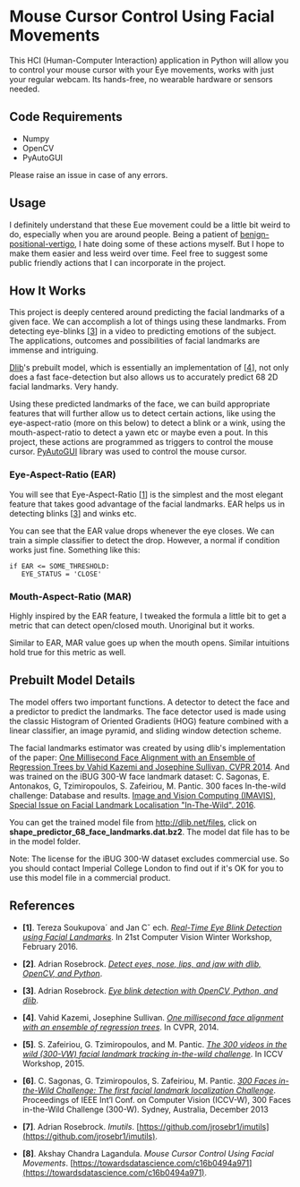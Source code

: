  # Mouse Cursor Control Using Facial Movements

This HCI (Human-Computer Interaction) application in Python will allow you to control your mouse cursor with your Eye movements, works with just your regular webcam. Its hands-free, no wearable hardware or sensors needed.


## Code Requirements
* Numpy 
* OpenCV 
* PyAutoGUI 


Please raise an issue in case of any errors. 

## Usage
 
I definitely understand that these Eue movement could be a little bit weird to do, especially when you are around people. Being a patient of [benign-positional-vertigo](https://www.healthline.com/health/benign-positional-vertigo), I hate doing some of these actions myself. But I hope to make them easier and less weird over time. Feel free to suggest some public friendly actions that I can incorporate in the project. 



## How It Works
This project is deeply centered around predicting the facial landmarks of a given face. We can accomplish a lot of things using these landmarks. From detecting eye-blinks [[3](#references)] in a video to predicting emotions of the subject. The applications, outcomes and possibilities of facial landmarks are immense and intriguing.

[Dlib](dlib.net/)'s prebuilt model, which is essentially an implementation of [[4](#references)], not only does a fast face-detection but also allows us to accurately predict 68 2D facial landmarks. Very handy.  


Using these predicted landmarks of the face, we can build appropriate features that will further allow us to detect certain actions, like using the eye-aspect-ratio (more on this below) to detect a blink or a wink, using the mouth-aspect-ratio to detect a yawn etc or maybe even a pout. In this project, these actions are programmed as triggers to control the mouse cursor. [PyAutoGUI](http://pyautogui.readthedocs.io) library was used to control the mouse cursor. 

### Eye-Aspect-Ratio (EAR)
You will see that Eye-Aspect-Ratio [[1](#references)] is the simplest and the most elegant feature that takes good advantage of the facial landmarks. EAR helps us in detecting blinks [[3](#references)] and winks etc.  


You can see that the EAR value drops whenever the eye closes. We can train a simple classifier to detect the drop. However, a normal if condition works just fine. Something like this:

    if EAR <= SOME_THRESHOLD:
       EYE_STATUS = 'CLOSE'
    
### Mouth-Aspect-Ratio (MAR)
Highly inspired by the EAR feature, I tweaked the formula a little bit to get a metric that can detect open/closed mouth. Unoriginal but it works.  



Similar to EAR, MAR value goes up when the mouth opens. Similar intuitions hold true for this metric as well. 

## Prebuilt Model Details

The model offers two important functions. A detector to detect the face and a predictor to predict the landmarks. The face detector used is made using the classic Histogram of Oriented Gradients (HOG) feature combined with a linear classifier, an image pyramid, and sliding window detection scheme. 

The facial landmarks estimator was created by using dlib's implementation of the paper:
[One Millisecond Face Alignment with an Ensemble of Regression Trees by
      Vahid Kazemi and Josephine Sullivan, CVPR 2014](https://www.semanticscholar.org/paper/One-millisecond-face-alignment-with-an-ensemble-of-Kazemi-Sullivan/1824b1ccace464ba275ccc86619feaa89018c0ad). 
And was trained on the iBUG 300-W face landmark dataset: C. Sagonas, E. Antonakos, G, Tzimiropoulos, S. Zafeiriou, M. Pantic. 300 faces In-the-wild challenge: Database and results. [Image and Vision Computing (IMAVIS), Special Issue on Facial Landmark Localisation "In-The-Wild". 2016](https://ibug.doc.ic.ac.uk/resources/facial-point-annotations/).


You can get the trained model file from http://dlib.net/files, click on **shape\_predictor\_68\_face\_landmarks.dat.bz2**. The model dat file has to be in the model folder.

Note: The license for the iBUG 300-W dataset excludes commercial use. So you should contact Imperial College London to find out if it's OK for you to use this model file in a commercial product.

## References
- **[1]**. Tereza Soukupova´ and Jan Cˇ ech. _[Real-Time Eye Blink Detection using Facial Landmarks](https://vision.fe.uni-lj.si/cvww2016/proceedings/papers/05.pdf)_. In 21st Computer Vision Winter Workshop, February 2016.

- **[2]**. Adrian Rosebrock. _[Detect eyes, nose, lips, and jaw with dlib, OpenCV, and Python](https://www.pyimagesearch.com/2017/04/10/detect-eyes-nose-lips-jaw-dlib-opencv-python/)_. 

- **[3]**. Adrian Rosebrock. _[Eye blink detection with OpenCV, Python, and dlib](https://www.pyimagesearch.com/2017/04/24/eye-blink-detection-opencv-python-dlib/)_.

- **[4]**. Vahid Kazemi, Josephine Sullivan. _[One millisecond face alignment with an ensemble of regression trees](https://ieeexplore.ieee.org/document/6909637)_. In CVPR, 2014.

- **[5]**. S. Zafeiriou, G. Tzimiropoulos, and M. Pantic. _[The 300 videos in the wild (300-VW) facial landmark tracking in-the-wild challenge](http://ibug.doc.ic.ac.uk/resources/300-VW/.3)_. In ICCV Workshop, 2015. 

- **[6]**. C. Sagonas, G. Tzimiropoulos, S. Zafeiriou, M. Pantic. _[300 Faces in-the-Wild Challenge: The first facial landmark localization Challenge](https://ibug.doc.ic.ac.uk/media/uploads/documents/sagonas_iccv_2013_300_w.pdf)_. Proceedings of IEEE Int’l Conf. on Computer Vision (ICCV-W), 300 Faces in-the-Wild Challenge (300-W). Sydney, Australia, December 2013

- **[7]**. Adrian Rosebrock. *Imutils*. [https://github.com/jrosebr1/imutils](https://github.com/jrosebr1/imutils).

- **[8]**. Akshay Chandra Lagandula. *Mouse Cursor Control Using Facial Movements*. [https://towardsdatascience.com/c16b0494a971](https://towardsdatascience.com/c16b0494a971).

